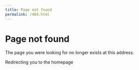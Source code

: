 ```yaml
---
title: Page not found
permalink: /404.html
---
```


# Page not found

The page you were looking for no longer exists at this address.

<p class="loading">Redirecting you to the homepage</p>

<script>
    var timer = setTimeout(function() {
        window.location='/'
    }, 3000);
</script>